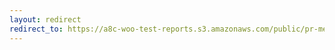 ```yaml
---
layout: redirect
redirect_to: https://a8c-woo-test-reports.s3.amazonaws.com/public/pr-merge/43736/api/index.html
---
```

